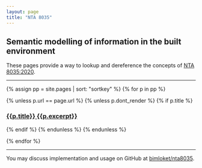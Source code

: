 ```yaml
---
layout: page
title: "NTA 8035"
---
```


## Semantic modelling of information in the built environment

These pages provide a way to lookup and dereference the concepts of 
<a href='-/downloads#norm' class='link dim underline-hover blue'>
NTA 8035:2020</a>.

***

{% assign pp = site.pages | sort: "sortkey" %}
{% for p in pp %}

{% unless p.url == page.url %}
{% unless p.dont_render %}
{% if p.title %}
<h3 class='f5 dib mb3'>
<a
  class="link"
  href="{{ site.baseurl }}{{p.url | remove: '.html'}}">
  <span class='db black mb2'>{{p.title}}</span>
  <span class='dim underline-hover brand-dark-color f3'>{{p.excerpt}}</span>
</a>
</h3>

{% endif %}
{% endunless %}
{% endunless %}

{% endfor %}

***

You may discuss implementation and usage on GitHub at 
<a href='{{ site.repo }}/discussions/' class='link'>
bimloket/nta8035</a>.

